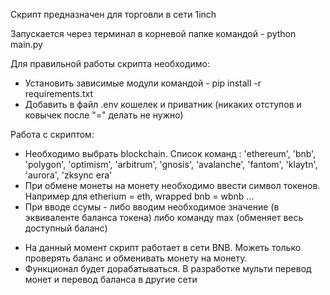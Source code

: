 Скрипт предназначен для торговли в сети 1inch

Запускается через терминал в корневой папке командой - python main.py

Для правильной работы скрипта необходимо:

- Установить зависимые модули командой - pip install -r requirements.txt
- Добавить в файл .env кошелек и приватник (никаких отступов и ковычек после "=" делать не нужно)

Работа с скриптом:

- Необходимо выбрать blockchain. Список команд : 'ethereum', 'bnb', 'polygon', 'optimism', 'arbitrum', 'gnosis', 'avalanche', 'fantom', 'klaytn', 'aurora', 'zksync era'
- При обмене монеты на монету необходимо ввести символ токенов. Например для etherium = eth, wrapped bnb = wbnb ...
- При вводе ссумы - либо вводим необходимое значение (в эквиваленте баланса токена) либо команду max (обменяет весь доступный баланс)

* На данный момент скрипт работает в сети BNB. Можеть только проверять баланс и обменивать монету на монету.
* Функционал будет дорабатываться. В разработке мульти перевод монет и перевод баланса в другие сети
